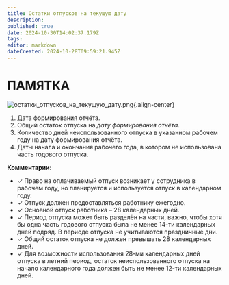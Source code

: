 ```yaml
---
title: Остатки отпусков на текущую дату
description: 
published: true
date: 2024-10-30T14:02:37.179Z
tags: 
editor: markdown
dateCreated: 2024-10-28T09:59:21.945Z
---
```


# ПАМЯТКА

![остатки_отпусков_на_текущую_дату.png](/Офис/Управление_персоналом/Остатки_отпусков_на_текущую_дату.png){.align-center}

1. Дата формирования отчёта.
2. Общий остаток отпуска на _дату формирования отчёта_.
3. Количество дней неиспользованного отпуска в указанном рабочем году на дату формирования отчёта.
4. Даты начала и окончания рабочего года, в котором не использована часть годового отпуска.

**Комментарии:**
- ✓ Право на оплачиваемый отпуск возникает у сотрудника в рабочем году, но планируется и используется отпуск в календарном году.
- ✓ Отпуск должен предоставляться работнику ежегодно.
- ✓ Основной отпуск работника – 28 календарных дней.
- ✓ Период отпуска может быть разделён на части, важно, чтобы хотя бы одна часть годового отпуска была не менее 14-ти календарных дней подряд. В периоде отпуска не учитываются праздничные дни.
- ✓ Общий остаток отпуска не должен превышать 28 календарных дней.
- ✓ Для возможности использования 28-ми календарных дней отпуска в летний период, остаток неиспользованного отпуска на начало календарного года должен быть не менее 12-ти календарных дней.